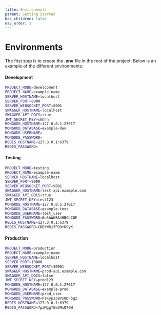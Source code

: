 ```yaml
---
title: Environments
parent: Getting Started
has_children: false
nav_order: 1
---
```


# Environments

The first step is to create the **.env** file in the root of the project. Below is an example of the different environments:

#### Development

```bash
PROJECT_MODE=development
PROJECT_NAME=example-name
SERVER_HOSTNAME=localhost
SERVER_PORT=8000
SERVER_WEBSOCKET_PORT=8001
SWAGGER_HOSTNAME=localhost
SWAGGER_API_DOCS=true
JWT_SECRET_KEY=shhhh
MONGODB_HOSTNAME=127.0.0.1:27017
MONGODB_DATABASE=example-dev
MONGODB_USERNAME=
MONGODB_PASSWORD=
REDIS_HOSTNAME=127.0.0.1:6379
REDIS_PASSWORD=
```

#### Testing

```bash
PROJECT_MODE=testing
PROJECT_NAME=example-name
SERVER_HOSTNAME=localhost
SERVER_PORT=9000
SERVER_WEBSOCKET_PORT=9001
SWAGGER_HOSTNAME=test-api.example.com
SWAGGER_API_DOCS=true
JWT_SECRET_KEY=test123
MONGODB_HOSTNAME=127.0.0.1:27017
MONGODB_DATABASE=example-test
MONGODB_USERNAME=test_user
MONGODB_PASSWORD=6u5hWW8A4HBCbCUF
REDIS_HOSTNAME=127.0.0.1:6379
REDIS_PASSWORD=CDEkW6jfPQ3rKSyK
```

#### Production

```bash
PROJECT_MODE=production
PROJECT_NAME=example-name
SERVER_HOSTNAME=localhost
SERVER_PORT=10000
SERVER_WEBSOCKET_PORT=10001
SWAGGER_HOSTNAME=prod-api.example.com
SWAGGER_API_DOCS=false
JWT_SECRET_KEY=prod123
MONGODB_HOSTNAME=127.0.0.1:27017
MONGODB_DATABASE=example-prod
MONGODB_USERNAME=prod_user
MONGODB_PASSWORD=PzKypJp8VsUDF5gZ
REDIS_HOSTNAME=127.0.0.1:6379
REDIS_PASSWORD=7pzMggTEw3MxQ76W
```

